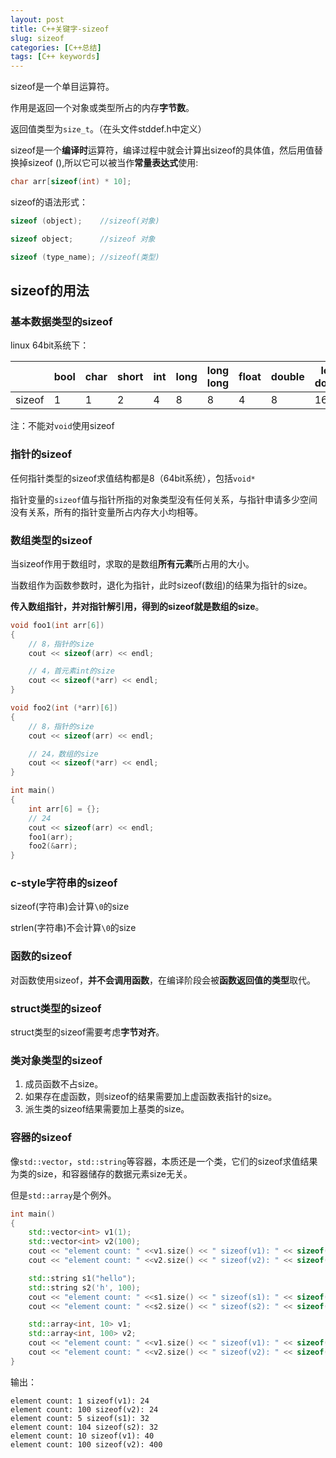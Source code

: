 ```yaml
---
layout: post
title: C++关键字-sizeof
slug: sizeof
categories: [C++总结]
tags: [C++ keywords]
---
```

sizeof是一个单目运算符。

作用是返回一个对象或类型所占的内存**字节数**。

返回值类型为`size_t`。（在头文件stddef.h中定义）

sizeof是一个**编译时**运算符，编译过程中就会计算出sizeof的具体值，然后用值替换掉sizeof (),所以它可以被当作**常量表达式**使用:

```cpp
char arr[sizeof(int) * 10];
```
sizeof的语法形式：

```cpp
sizeof (object);    //sizeof(对象)

sizeof object;      //sizeof 对象

sizeof (type_name); //sizeof(类型)
```

## sizeof的用法

### 基本数据类型的sizeof
linux 64bit系统下：


||bool|char|short|int|long|long long|float|double|long double|
|---|---|---|---|---|---|---|---|---|---|
|sizeof|1|1|2|4|8|8|4|8|16|

注：不能对`void`使用sizeof
### 指针的sizeof
任何指针类型的sizeof求值结构都是8（64bit系统），包括`void*`

指针变量的`sizeof`值与指针所指的对象类型没有任何关系，与指针申请多少空间没有关系，所有的指针变量所占内存大小均相等。
### 数组类型的sizeof
当sizeof作用于数组时，求取的是数组**所有元素**所占用的大小。

当数组作为函数参数时，退化为指针，此时sizeof(数组)的结果为指针的size。

**传入数组指针，并对指针解引用，得到的sizeof就是数组的size**。

```cpp
void foo1(int arr[6])
{
    // 8，指针的size
    cout << sizeof(arr) << endl;

    // 4，首元素int的size
    cout << sizeof(*arr) << endl;
}

void foo2(int (*arr)[6])
{
    // 8，指针的size
    cout << sizeof(arr) << endl;

    // 24，数组的size
    cout << sizeof(*arr) << endl;
}

int main()
{
    int arr[6] = {};
    // 24
    cout << sizeof(arr) << endl;
    foo1(arr);
    foo2(&arr);
}
```
### c-style字符串的sizeof
sizeof(字符串)会计算`\0`的size

strlen(字符串)不会计算`\0`的size

### 函数的sizeof
对函数使用sizeof，**并不会调用函数**，在编译阶段会被**函数返回值的类型**取代。
### struct类型的sizeof
struct类型的sizeof需要考虑**字节对齐**。

### 类对象类型的sizeof
1. 成员函数不占size。
2. 如果存在虚函数，则sizeof的结果需要加上虚函数表指针的size。
3. 派生类的sizeof结果需要加上基类的size。

### 容器的sizeof

像`std::vector`，`std::string`等容器，本质还是一个类，它们的sizeof求值结果为类的size，和容器储存的数据元素size无关。

但是`std::array`是个例外。

```cpp
int main()
{
    std::vector<int> v1(1);
    std::vector<int> v2(100);
    cout << "element count: " <<v1.size() << " sizeof(v1): " << sizeof(v1) << endl;
    cout << "element count: " <<v2.size() << " sizeof(v2): " << sizeof(v2) << endl;

    std::string s1("hello");
    std::string s2('h', 100);
    cout << "element count: " <<s1.size() << " sizeof(s1): " << sizeof(s1) << endl;
    cout << "element count: " <<s2.size() << " sizeof(s2): " << sizeof(s2) << endl;

    std::array<int, 10> v1;
    std::array<int, 100> v2;
    cout << "element count: " <<v1.size() << " sizeof(v1): " << sizeof(v1) << endl;
    cout << "element count: " <<v2.size() << " sizeof(v2): " << sizeof(v2) << endl;
}
```
输出：
```
element count: 1 sizeof(v1): 24
element count: 100 sizeof(v2): 24
element count: 5 sizeof(s1): 32
element count: 104 sizeof(s2): 32
element count: 10 sizeof(v1): 40
element count: 100 sizeof(v2): 400
```
